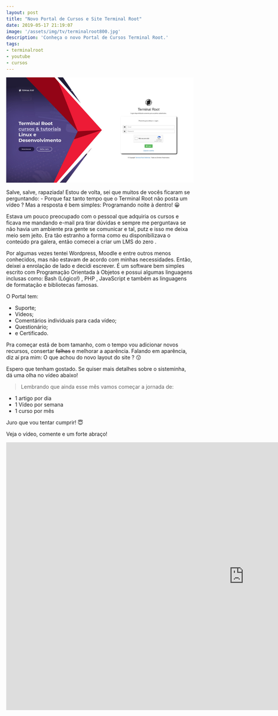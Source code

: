 ```yaml
---
layout: post
title: "Novo Portal de Cursos e Site Terminal Root"
date: 2019-05-17 21:19:07
image: '/assets/img/tv/terminalroot800.jpg'
description: 'Conheça o novo Portal de Cursos Terminal Root.'
tags:
- terminalroot
- youtube
- cursos
---
```


![Banner da Postagem](/assets/img/tv/terminalroot800.jpg)

Salve, salve, rapaziada! Estou de volta, sei que muitos de vocês ficaram se perguntando: - Porque faz tanto tempo que o Terminal Root não posta um vídeo ? Mas a resposta é bem simples: Programando noite à dentro! 😀

Estava um pouco preocupado com o pessoal que adquiria os cursos e ficava me mandando e-mail pra tirar dúvidas e sempre me perguntava se não havia um ambiente pra gente se comunicar e tal, putz e isso me deixa meio sem jeito. Era tão estranho a forma como eu disponibilizava o conteúdo pra galera, então comecei a criar um LMS do zero .

Por algumas vezes tentei Wordpress, Moodle e entre outros menos conhecidos, mas não estavam de acordo com minhas necessidades. Então, deixei a enrolação de lado e decidi escrever. É um software bem simples escrito com Programação Orientada à Objetos e possui algumas linguagens inclusas como: Bash (Lógico!) , PHP , JavaScript e também as linguagens de formatação e bibliotecas famosas.

O Portal tem:

+ Suporte;
+ Vídeos;
+ Comentários individuais para cada vídeo;
+ Questionário;
+ e Certificado.

Pra começar está de bom tamanho, com o tempo vou adicionar novos recursos, consertar ~~falhas~~ e melhorar a aparência. Falando em aparência, diz aí pra mim: O que achou do novo layout do site ? 😗

Espero que tenham gostado. Se quiser mais detalhes sobre o sisteminha, dá uma olha no vídeo abaixo!

> Lembrando que ainda esse mês vamos começar a jornada de:

+ 1 artigo por dia
+ 1 Vídeo por semana
+ 1 curso por mês

Juro que vou tentar cumprir! 😇

Veja o vídeo, comente e um forte abraço!

<iframe width="1280" height="720" src="https://www.youtube.com/embed/v4Dn6Yf61ww" frameborder="0" allow="accelerometer; autoplay; encrypted-media; gyroscope; picture-in-picture" allowfullscreen></iframe>



<script async src="https://pagead2.googlesyndication.com/pagead/js/adsbygoogle.js"></script>

<!-- Informat -->
<ins class="adsbygoogle"
 style="display:block"
 data-ad-client="ca-pub-2838251107855362"
 data-ad-slot="2327980059"
 data-ad-format="auto"
 data-full-width-responsive="true"></ins>

<script>
(adsbygoogle = window.adsbygoogle || []).push({});
</script>

